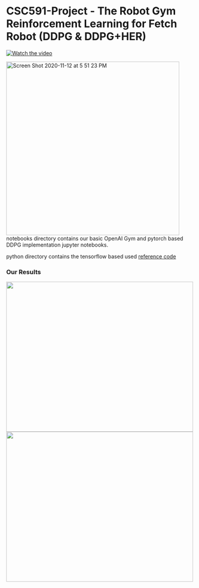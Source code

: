 # CSC591-Project -  The Robot Gym Reinforcement Learning for Fetch Robot (DDPG & DDPG+HER)

[![Watch the video](https://user-images.githubusercontent.com/25856691/104143912-5b2c7100-538f-11eb-92f1-7d8e969263bc.png)](https://user-images.githubusercontent.com/25856691/104143764-d2153a00-538e-11eb-8883-013aa4fbf3d5.mp4)

<img width="463" alt="Screen Shot 2020-11-12 at 5 51 23 PM" src="https://user-images.githubusercontent.com/25856691/99006724-e82e8780-2510-11eb-9fa5-acb7be65ee9f.png">
notebooks directory contains our basic OpenAI Gym and pytorch based DDPG implementation jupyter notebooks. 

python directory contains the tensorflow based used [reference code](https://github.com/pipatth/robot-rl-cscie89)

### Our Results

<p float="left">
  <img src="https://user-images.githubusercontent.com/25856691/99007206-bf5ac200-2511-11eb-8f98-b0c3084dba11.png" width="500" height="400"/>
  <img src="https://user-images.githubusercontent.com/25856691/99007213-c2ee4900-2511-11eb-8caa-5d574909cf73.png" width="500" height="400"/>
</p>




